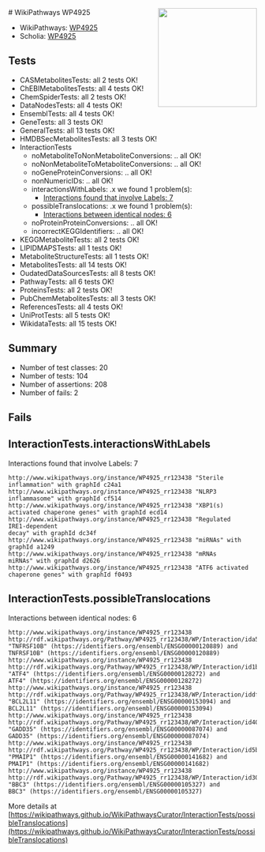 <img style="float: right; width: 200px" src="https://upload.wikimedia.org/wikipedia/commons/thumb/8/83/Wplogo_with_text_500.png/640px-Wplogo_with_text_500.png" />
# WikiPathways WP4925

* WikiPathways: [WP4925](https://new.wikipathways.org/pathways/WP4925)
* Scholia: [WP4925](https://scholia.toolforge.org/wikipathways/WP4925)
## Tests
* CASMetabolitesTests: all 2 tests OK!
* ChEBIMetabolitesTests: all 4 tests OK!
* ChemSpiderTests: all 2 tests OK!
* DataNodesTests: all 4 tests OK!
* EnsemblTests: all 4 tests OK!
* GeneTests: all 3 tests OK!
* GeneralTests: all 13 tests OK!
* HMDBSecMetabolitesTests: all 3 tests OK!
* InteractionTests
    * noMetaboliteToNonMetaboliteConversions: .. all OK!
    * noNonMetaboliteToMetaboliteConversions: .. all OK!
    * noGeneProteinConversions: .. all OK!
    * nonNumericIDs: .. all OK!
    * interactionsWithLabels: .x we found 1 problem(s):
        * [Interactions found that involve Labels: 7](#630d267e)
    * possibleTranslocations: .x we found 1 problem(s):
        * [Interactions between identical nodes: 6](#1c11820b)
    * noProteinProteinConversions: .. all OK!
    * incorrectKEGGIdentifiers: .. all OK!
* KEGGMetaboliteTests: all 2 tests OK!
* LIPIDMAPSTests: all 1 tests OK!
* MetaboliteStructureTests: all 1 tests OK!
* MetabolitesTests: all 14 tests OK!
* OudatedDataSourcesTests: all 8 tests OK!
* PathwayTests: all 6 tests OK!
* ProteinsTests: all 2 tests OK!
* PubChemMetabolitesTests: all 3 tests OK!
* ReferencesTests: all 4 tests OK!
* UniProtTests: all 5 tests OK!
* WikidataTests: all 15 tests OK!


## Summary

* Number of test classes: 20
* Number of tests: 104
* Number of assertions: 208
* Number of fails: 2

## Fails

<a name="630d267e" />

## InteractionTests.interactionsWithLabels

Interactions found that involve Labels: 7
```
http://www.wikipathways.org/instance/WP4925_rr123438 "Sterile
inflammation" with graphId c24a1
http://www.wikipathways.org/instance/WP4925_rr123438 "NLRP3
inflammasome" with graphId cf514
http://www.wikipathways.org/instance/WP4925_rr123438 "XBP1(s) activated chaperone genes" with graphId ecd14
http://www.wikipathways.org/instance/WP4925_rr123438 "Regulated 
IRE1-dependent 
decay" with graphId dc34f
http://www.wikipathways.org/instance/WP4925_rr123438 "miRNAs" with graphId a1249
http://www.wikipathways.org/instance/WP4925_rr123438 "mRNAs
miRNAs" with graphId d2626
http://www.wikipathways.org/instance/WP4925_rr123438 "ATF6 activated chaperone genes" with graphId f0493
```

<a name="1c11820b" />

## InteractionTests.possibleTranslocations

Interactions between identical nodes: 6
```
http://www.wikipathways.org/instance/WP4925_rr123438 http://rdf.wikipathways.org/Pathway/WP4925_rr123438/WP/Interaction/ida551bc98 "TNFRSF10B" (https://identifiers.org/ensembl/ENSG00000120889) and 
TNFRSF10B" (https://identifiers.org/ensembl/ENSG00000120889)
http://www.wikipathways.org/instance/WP4925_rr123438 http://rdf.wikipathways.org/Pathway/WP4925_rr123438/WP/Interaction/id1be6b1b "ATF4" (https://identifiers.org/ensembl/ENSG00000128272) and 
ATF4" (https://identifiers.org/ensembl/ENSG00000128272)
http://www.wikipathways.org/instance/WP4925_rr123438 http://rdf.wikipathways.org/Pathway/WP4925_rr123438/WP/Interaction/iddf2d6bd6 "BCL2L11" (https://identifiers.org/ensembl/ENSG00000153094) and 
BCL2L11" (https://identifiers.org/ensembl/ENSG00000153094)
http://www.wikipathways.org/instance/WP4925_rr123438 http://rdf.wikipathways.org/Pathway/WP4925_rr123438/WP/Interaction/id407f2004 "GADD35" (https://identifiers.org/ensembl/ENSG00000087074) and 
GADD35" (https://identifiers.org/ensembl/ENSG00000087074)
http://www.wikipathways.org/instance/WP4925_rr123438 http://rdf.wikipathways.org/Pathway/WP4925_rr123438/WP/Interaction/id5b7aa56b "PMAIP1" (https://identifiers.org/ensembl/ENSG00000141682) and 
PMAIP1" (https://identifiers.org/ensembl/ENSG00000141682)
http://www.wikipathways.org/instance/WP4925_rr123438 http://rdf.wikipathways.org/Pathway/WP4925_rr123438/WP/Interaction/id3012fc29 "BBC3" (https://identifiers.org/ensembl/ENSG00000105327) and 
BBC3" (https://identifiers.org/ensembl/ENSG00000105327)
```

More details at [https://wikipathways.github.io/WikiPathwaysCurator/InteractionTests/possibleTranslocations](https://wikipathways.github.io/WikiPathwaysCurator/InteractionTests/possibleTranslocations)

